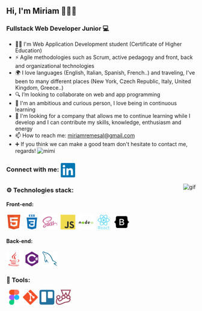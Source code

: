 ## Hi, I'm Miriam 👋🤸‍♀️


### Fullstack Web Developer Junior 💻 

- 👩‍🎓 I'm Web Application Development student (Certificate of Higher Education)
- ⚡ Agile methodologies such as Scrum, active pedagogy and front, back and organizational technologies
- 🌍 I love languages (English, Italian, Spanish, French..) and traveling, I've been to many different places (New York, Czech Republic, Italy, United Kingdom, Greece..)
- 🔍 I’m looking to collaborate on web and app programming 
- 🌱 I'm an ambitious and curious person, I love being in continuous learning
- 💼 I'm looking for a company that allows me to continue learning while I develop and I can contribute my skills, knowledge, enthusiasm and energy
- 📫 How to reach me: miriamremesal@gmail.com
- ➕ If you think we can make a good team don't hesitate to contact me, regards! ![mimi](https://user-images.githubusercontent.com/124665913/229083906-ee92a30e-e90c-4df7-8380-5b9063cb0fe4.gif)


### Connect with me: <a href="https://www.linkedin.com/in/miriam-garc%C3%ADa-remesal-4560181a1/" target="blank"><img align="center" src="https://github.com/devicons/devicon/blob/master/icons/linkedin/linkedin-original.svg" alt="Miriam García Remesal" height="40" width="40" /></a>


<img align="right" src="https://user-images.githubusercontent.com/124665913/229083906-ee92a30e-e90c-4df7-8380-5b9063cb0fe4.gif" alt="gif" />


### ⚙️ Technologies stack:
<div>
<h4>Front-end:</h4>
<img src="https://github.com/devicons/devicon/blob/master/icons/html5/html5-original.svg" title="HTML5" alt="HTML" width="40" height="40"/>&nbsp;
<img src="https://github.com/devicons/devicon/blob/master/icons/css3/css3-plain-wordmark.svg"  title="CSS3" alt="CSS" width="40" height="40"/>&nbsp;
<img src="https://github.com/devicons/devicon/blob/master/icons/sass/sass-original.svg" title="Sass" alt="Sass" width="40" height="40"/>&nbsp;
<img src="https://github.com/devicons/devicon/blob/master/icons/javascript/javascript-original.svg" title="JavaScript" alt="JavaScript" width="40" height="40"/>&nbsp;
<img src="https://github.com/devicons/devicon/blob/master/icons/nodejs/nodejs-original-wordmark.svg" title="Git" **alt="Git" width="40" height="40"/>&nbsp;
<img src="https://github.com/devicons/devicon/blob/master/icons/react/react-original-wordmark.svg" title="React" alt="React" width="40" height="40"/>&nbsp;
<img src="https://github.com/devicons/devicon/blob/master/icons/bootstrap/bootstrap-plain.svg" title="Bootstrap" alt="Bootstrap" width="40" height="40"/>&nbsp;    
</div>

<div>
<h4>Back-end:</h4>
<img src="https://github.com/devicons/devicon/blob/master/icons/java/java-plain.svg" title="Git" **alt="Git" width="40" height="40"/>&nbsp;
<img src="https://github.com/devicons/devicon/blob/master/icons/csharp/csharp-plain.svg" title="Git" **alt="Git" width="40" height="40"/>&nbsp;
<img src="https://github.com/devicons/devicon/blob/master/icons/mysql/mysql-plain.svg" title="SQL" **alt="SQL" width="40" height="40"/>&nbsp;   
</div>


### 🔨 Tools:
<div>
<img src="https://github.com/devicons/devicon/blob/master/icons/figma/figma-original.svg" title="Git" **alt="Git" width="40" height="40"/>
<img src="https://github.com/devicons/devicon/blob/master/icons/git/git-plain.svg" title="Git" **alt="Git" width="40" height="40"/>
<img src="https://github.com/devicons/devicon/blob/master/icons/trello/trello-plain.svg" title="Git" **alt="Git" width="40" height="40"/>
<img src="https://github.com/devicons/devicon/blob/master/icons/jest/jest-plain.svg" title="Git" **alt="Git" width="40" height="40"/>
</div>
